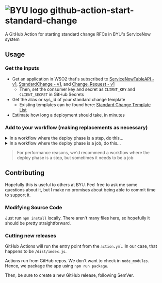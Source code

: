 # ![BYU logo](https://www.hscripts.com/freeimages/logos/university-logos/byu/byu-logo-clipart-128.gif) github-action-start-standard-change
A GitHub Action for starting standard change RFCs in BYU's ServiceNow system

## Usage

### Get the inputs

* Get an application in WSO2 that's subscribed to [ServiceNowTableAPI - v1](https://api.byu.edu/store/apis/info?name=ServiceNowTableAPI&version=v1&provider=BYU%2Fthirschi), [StandardChange - v1](https://api.byu.edu/store/apis/info?name=StandardChange&version=v1&provider=BYU%2Fdlb44), and [Change_Request - v1](https://api.byu.edu/store/apis/info?name=Change_Request&version=v1&provider=BYU%2Fthirschi)
  * Then, set the consumer key and secret as `CLIENT_KEY` and `CLIENT_SECRET` in GitHub Secrets
* Get the alias or sys_id of your standard change template
  * Existing templates can be found here: [Standard Change Template List](https://it.byu.edu/nav_to.do?uri=%2Fu_standard_change_template_list.do)
* Estimate how long a deployment should take, in minutes

### Add to your workflow (making replacements as necessary)

<details>
<summary>In a workflow where the deploy phase is a step, do this...</summary>
<p>

```yaml
on: push
name: Some Pipeline
jobs:
  do-all-the-things:
    runs-on: ubuntu-latest
    steps:
      # Build, unit tests, linting, etc.
      # ...
      - name: Start Standard Change
        uses: byu-oit/github-action-start-standard-change@v1
        id: start-standard-change
        with:
          client-key: ${{ secrets.CLIENT_KEY }}
          client-secret: ${{ secrets.CLIENT_SECRET }}
          template-id: <alias or sys_id of standard change template>
          minutes-until-planned-end: 30 # Optional, defaults to 15
      # Your actual deployment step would go here
      - name: Deploy
        id: deploy
        run: echo Deploy
      - name: End Standard Change
        uses: byu-oit/end-standard-change@v1
        if: ${{ always() && steps.start-standard-change.outcome == 'success' }} # Run if RFC started, even if the deploy failed
        with:
          client-key: ${{ secrets.CLIENT_KEY }}
          client-secret: ${{ secrets.CLIENT_SECRET }}
          change-sys-id: ${{ steps.start-standard-change.outputs.change-sys-id }}
          work-start: ${{ steps.start-standard-change.outputs.work-start }}
          success: ${{ steps.deploy.outcome == 'success' }}
```

</p>
</details>

<details>
<summary>In a workflow where the deploy phase is a job, do this...</summary>
<p>

```yaml
on: push
name: Some Pipeline
jobs:
  # Build, unit tests, linting, etc.
  # ...

  start-standard-change:
    name: Start Standard Change
    needs: <id of previous job>
    runs-on: ubuntu-latest
    steps:
      - name: Start Standard Change
        uses: byu-oit/github-action-start-standard-change@v1
        id: start-standard-change
        with:
          client-key: ${{ secrets.CLIENT_KEY }}
          client-secret: ${{ secrets.CLIENT_SECRET }}
          template-id: <alias or sys_id of standard change template>
          minutes-until-planned-end: 30 # Optional, defaults to 15
    outputs:
      change-sys-id: ${{ steps.start-standard-change.outputs.change-sys-id }}
      work-start: ${{ steps.start-standard-change.outputs.work-start }}

  deploy:
    name: Deploy
    needs: start-standard-change
    runs-on: ubuntu-latest
    steps:
      # ...

  end-standard-change:
    name: End Standard Change
    needs: [deploy, start-standard-change] # We need to wait on outcome of deploy, and we list start-standard-change so that we can grab its outputs
    if: ${{ always() && needs.start-standard-change.result == 'success' }} # Run if RFC started, even if the deploy failed
    runs-on: ubuntu-latest
    steps:
      - uses: byu-oit/end-standard-change@v1
        with:
          client-key: ${{ secrets.CLIENT_KEY }}
          client-secret: ${{ secrets.CLIENT_SECRET }}
          change-sys-id: ${{ needs.start-standard-change.outputs.change-sys-id }}
          work-start: ${{ needs.start-standard-change.outputs.work-start }}
          success: ${{ needs.deploy.result == 'success' }} # Evaluates to 'true' or 'false'
```

</p>
</details>

>For performance reasons, we'd recommend a workflow where the deploy phase is a step, but sometimes it needs to be a job

## Contributing
Hopefully this is useful to others at BYU. Feel free to ask me some questions about it, but I make no promises about being able to commit time to support it.

### Modifying Source Code

Just run `npm install` locally. There aren't many files here, so hopefully it should be pretty straightforward.

### Cutting new releases

GitHub Actions will run the entry point from the `action.yml`. In our case, that happens to be `/dist/index.js`.

Actions run from GitHub repos. We don't want to check in `node_modules`. Hence, we package the app using `npm run package`.

Then, be sure to create a new GitHub release, following SemVer.
